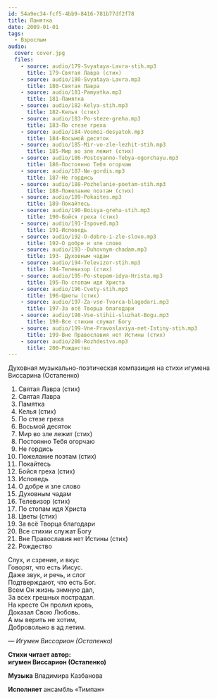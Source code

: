 ```yaml
---
id: 54a9ec34-fcf5-4bb9-8416-781b77df2f78
title: Памятка
date: 2009-01-01
tags:
  - Взрослым
audio:
  cover: cover.jpg
  files: 
    - source: audio/179-Svyataya-Lavra-stih.mp3
      title: 179-Святая Лавра (стих)
    - source: audio/180-Svyataya-Lavra.mp3
      title: 180-Святая Лавра
    - source: audio/181-Pamyatka.mp3
      title: 181-Памятка
    - source: audio/182-Kelya-stih.mp3
      title: 182-Келья (стих)
    - source: audio/183-Po-steze-greha.mp3
      title: 183-По стезе греха
    - source: audio/184-Vosmoi-desyatok.mp3
      title: 184-Восьмой десяток
    - source: audio/185-Mir-vo-zle-lezhit-stih.mp3
      title: 185-Мир во зле лежит (стих)
    - source: audio/186-Postoyanno-Tebya-ogorchayu.mp3
      title: 186-Постоянно Тебя огорчаю
    - source: audio/187-Ne-gordis.mp3
      title: 187-Не гордись
    - source: audio/188-Pozhelanie-poetam-stih.mp3
      title: 188-Пожелание поэтам (стих)
    - source: audio/189-Pokaites.mp3
      title: 189-Покайтесь
    - source: audio/190-Boisya-greha-stih.mp3
      title: 190-Бойся греха (стих)
    - source: audio/191-Ispoved.mp3
      title: 191-Исповедь
    - source: audio/192-O-dobre-i-zle-slovo.mp3
      title: 192-О добре и зле слово
    - source: audio/193--Duhovnym-chadam.mp3
      title: 193- Духовным чадам
    - source: audio/194-Televizor-stih.mp3
      title: 194-Телевизор (стих)
    - source: audio/195-Po-stopam-idya-Hrista.mp3
      title: 195-По стопам идя Христа
    - source: audio/196-Cvety-stih.mp3
      title: 196-Цветы (стих)
    - source: audio/197-Za-vse-Tvorca-blagodari.mp3
      title: 197-За всё Творца благодари
    - source: audio/198-Vse-stihii-sluzhat-Bogu.mp3
      title: 198-Все стихии служат Богу
    - source: audio/199-Vne-Pravoslaviya-net-Istiny-stih.mp3
      title: 199-Вне Православия нет Истины (стих)
    - source: audio/200-Rozhdestvo.mp3
      title: 200-Рождество
---
```


Духовная музыкально-поэтическая компазиция на стихи игумена Виссарина (Остапенко)

1.  Святая Лавра (стих)
2.  Святая Лавра
3.  Памятка
4.  Келья (стих)
5.  По стезе греха
6.  Восьмой десяток
7.  Мир во зле лежит (стих)
8.  Постоянно Тебя огорчаю
9.  Не гордись
10. Пожелание поэтам (стих)
11. Покайтесь
12. Бойся греха (стих)
13. Исповедь
14. О добре и зле слово
15. Духовным чадам
16. Телевизор (стих)
17. По стопам идя Христа
18. Цветы (стих)
19. За всё Творца благодари
20. Все стихии служат Богу
21. Вне Православия нет Истины (стих)
22. Рождество

Слух, и сзрение, и вкус<br>
Говорят, что есть Иисус.<br>
Даже звук, и речь, и слог<br>
Подтверждают, что есть Бог.<br>
Всем Он жизнь знмную дал,<br>
За всех грешных пострадал.<br>
На кресте Он пролил кровь,<br>
Доказал Свою Любовь.<br>
А мы верить не хотим,<br>
Добровольно в ад летим.<br>

*— Игумен Виссарион (Остапенко)*

**Стихи читает автор:<br>
игумен Виссарион (Остапенко)**

**Музыка** Владимира Казбанова

**Исполняет** ансамбль «Тимпан»

